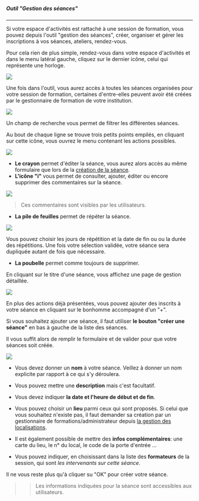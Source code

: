 ##### Outil "Gestion des séances"
---
Si votre espace d'activités est rattaché à une session de formation, vous pouvez depuis l'outil "gestion des séances", créer, organiser et gérer les inscriptions à vos séances, ateliers, rendez-vous. 

Pour cela rien de plus simple, rendez-vous dans votre espace d'activités et dans le menu latéral gauche, cliquez sur le dernier icône, celui qui représente une horloge. 


![](images/cursus-seance-fig1.png)

Une fois dans l'outil, vous aurez accès à toutes les séances organisées pour votre session de formation, certaines d'entre-elles peuvent avoir été créées par le gestionnaire de formation de votre institution.

![](images/cursus-seance-fig3.png)

Un champ de recherche vous permet de filtrer les différentes séances.

Au bout de chaque ligne se trouve trois petits points empilés, en cliquant sur cette icône, vous ouvrez le menu contenant les actions possibles.

![](images/cursus-seance-fig6.png)

* **Le crayon** permet d'éditer la séance, vous aurez alors accès au même formulaire que lors de la [création de la séance](create-sessions-events.md).
* **L'icône "i"** vous permet de consulter, ajouter, éditer ou encore supprimer des commentaires sur la séance.

![](images/cursus-seance-fig8.png)

>Ces commentaires sont visibles par les utilisateurs.


* **La pile de feuilles** permet de répéter la séance.

![](images/cursus-fig124.png)

Vous pouvez choisir les jours de répétition et la date de fin ou ou la durée des répétitions. Une fois votre sélection validée, votre séance sera dupliquée autant de fois que nécessaire.

* **La poubelle** permet comme toujours de supprimer.

En cliquant sur le titre d'une séance, vous affichez une page de gestion détaillée.

![](images/cursus-seance-fig10.png)

En plus des actions déjà présentées, vous pouvez ajouter des inscrits à votre séance en cliquant sur le bonhomme accompagné d'un "+".

Si vous souhaitez ajouter une séance, il faut utiliser **le bouton "créer une séance"** en bas à gauche de la liste des séances.

Il vous suffit alors de remplir le formulaire et de valider pour que votre séances soit créée.

![](images/cursus-seance-fig5.png)

* Vous devez donner un **nom** à votre séance. Veillez à donner un nom explicite par rapport à ce qui s'y déroulera.

* Vous pouvez mettre une **description** mais c'est facultatif.
* Vous devez indiquer **la date et l'heure de début et de fin**.
* Vous pouvez choisir un **lieu** parmi ceux qui sont proposés. Si celui que vous souhaitez n'existe pas, il faut demander sa création par un gestionnaire de formations/administrateur depuis [la gestion des localisations](localisations-config.md). 
* Il est également possible de mettre des **infos complémentaires**: une carte du lieu, le n° du local, le code de la porte d'entrée ...
* Vous pouvez indiquer, en choisissant dans la liste des **formateurs** de la session, qui sont *les intervenants sur cette séance*. 

Il ne vous reste plus qu'à cliquer su "OK" pour créer votre séance.

>> Les informations indiquées pour la séance sont accessibles aux utilisateurs. 









